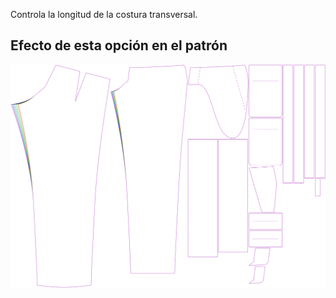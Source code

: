 
Controla la longitud de la costura transversal.


## Efecto de esta opción en el patrón
![Esta imagen muestra el efecto de esta opción superponiendo varias variantes que tienen un valor diferente para esta opción](theo_wedge_sample.svg "Efecto de esta opción en el patrón")